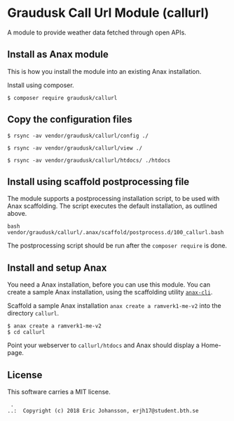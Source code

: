 Graudusk Call Url Module (callurl)
======================================


A module to provide weather data fetched through open APIs.




Install as Anax module
------------------------------------

This is how you install the module into an existing Anax installation.

Install using composer.

```
$ composer require graudusk/callurl
```

Copy the configuration files
----------------------------

```
$ rsync -av vendor/graudusk/callurl/config ./

$ rsync -av vendor/graudusk/callurl/view ./

$ rsync -av vendor/graudusk/callurl/htdocs/ ./htdocs
```


Install using scaffold postprocessing file
------------------------------------

The module supports a postprocessing installation script, to be used with Anax scaffolding. The script executes the default installation, as outlined above.

```text
bash vendor/graudusk/callurl/.anax/scaffold/postprocess.d/100_callurl.bash
```

The postprocessing script should be run after the `composer require` is done.


Install and setup Anax 
------------------------------------

You need a Anax installation, before you can use this module. You can create a sample Anax installation, using the scaffolding utility [`anax-cli`](https://github.com/canax/anax-cli).

Scaffold a sample Anax installation `anax create a ramverk1-me-v2` into the directory `callurl`.

```
$ anax create a ramverk1-me-v2
$ cd callurl
```

Point your webserver to `callurl/htdocs` and Anax should display a Home-page.


License
------------------

This software carries a MIT license.



```
 .  
..:  Copyright (c) 2018 Eric Johansson, erjh17@student.bth.se
```
